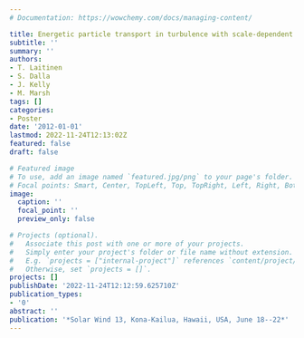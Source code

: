 ```yaml
---
# Documentation: https://wowchemy.com/docs/managing-content/

title: Energetic particle transport in turbulence with scale-dependent anisotropy
subtitle: ''
summary: ''
authors:
- T. Laitinen
- S. Dalla
- J. Kelly
- M. Marsh
tags: []
categories:
- Poster
date: '2012-01-01'
lastmod: 2022-11-24T12:13:02Z
featured: false
draft: false

# Featured image
# To use, add an image named `featured.jpg/png` to your page's folder.
# Focal points: Smart, Center, TopLeft, Top, TopRight, Left, Right, BottomLeft, Bottom, BottomRight.
image:
  caption: ''
  focal_point: ''
  preview_only: false

# Projects (optional).
#   Associate this post with one or more of your projects.
#   Simply enter your project's folder or file name without extension.
#   E.g. `projects = ["internal-project"]` references `content/project/deep-learning/index.md`.
#   Otherwise, set `projects = []`.
projects: []
publishDate: '2022-11-24T12:12:59.625710Z'
publication_types:
- '0'
abstract: ''
publication: '*Solar Wind 13, Kona-Kailua, Hawaii, USA, June 18--22*'
---
```

